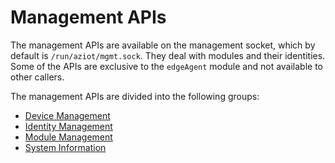 # Management APIs

The management APIs are available on the management socket, which by default is `/run/aziot/mgmt.sock`. They deal with modules and their identities. Some of the APIs are exclusive to the `edgeAgent` module and not available to other callers.

The management APIs are divided into the following groups:
- [Device Management](doc/device_management.md)
- [Identity Management](doc/identity_management.md)
- [Module Management](doc/module_management.md)
- [System Information](doc/system_information.md)
